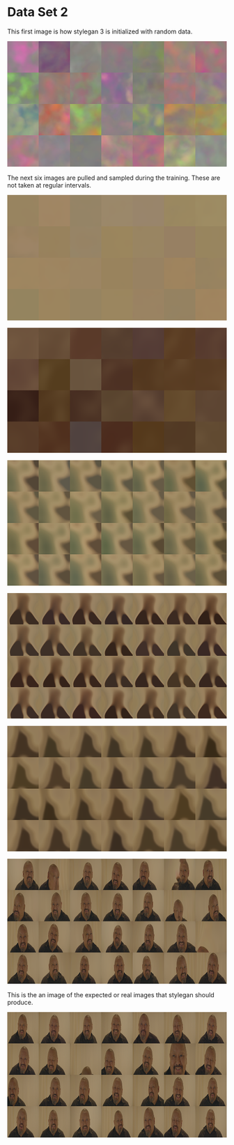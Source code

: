 # Data Set 2

This first image is how stylegan 3 is initialized with random data.

![Dataset 2 training image](./Images/sets/set2/fakes000000.png)

The next six images are pulled and sampled during the training. These are not taken at regular intervals.

![Dataset 2 training image](./Images/sets/set2/fakes000080.png)

![Dataset 2 training image](./Images/sets/set2/fakes000240.png)

![Dataset 2 training image](./Images/sets/set2/fakes000400.png)

![Dataset 2 training image](./Images/sets/set2/fakes000480.png)

![Dataset 2 training image](./Images/sets/set2/fakes000540.png)

![Dataset 2 training image](./Images/sets/set2/fakes000600.png)

This is the an image of the expected or real images that stylegan should produce.

![Dataset 2 training image](./Images/sets/set2/reals.png)

